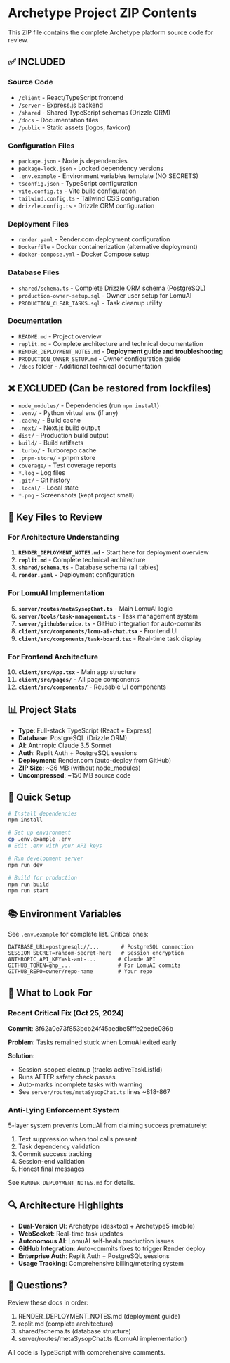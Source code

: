 # Archetype Project ZIP Contents

This ZIP file contains the complete Archetype platform source code for review.

## ✅ INCLUDED

### Source Code
- `/client` - React/TypeScript frontend
- `/server` - Express.js backend
- `/shared` - Shared TypeScript schemas (Drizzle ORM)
- `/docs` - Documentation files
- `/public` - Static assets (logos, favicon)

### Configuration Files
- `package.json` - Node.js dependencies
- `package-lock.json` - Locked dependency versions
- `.env.example` - Environment variables template (NO SECRETS)
- `tsconfig.json` - TypeScript configuration
- `vite.config.ts` - Vite build configuration
- `tailwind.config.ts` - Tailwind CSS configuration
- `drizzle.config.ts` - Drizzle ORM configuration

### Deployment Files
- `render.yaml` - Render.com deployment configuration
- `Dockerfile` - Docker containerization (alternative deployment)
- `docker-compose.yml` - Docker Compose setup

### Database Files
- `shared/schema.ts` - Complete Drizzle ORM schema (PostgreSQL)
- `production-owner-setup.sql` - Owner user setup for LomuAI
- `PRODUCTION_CLEAR_TASKS.sql` - Task cleanup utility

### Documentation
- `README.md` - Project overview
- `replit.md` - Complete architecture and technical documentation
- `RENDER_DEPLOYMENT_NOTES.md` - **Deployment guide and troubleshooting**
- `PRODUCTION_OWNER_SETUP.md` - Owner configuration guide
- `/docs` folder - Additional technical documentation

## ❌ EXCLUDED (Can be restored from lockfiles)
- `node_modules/` - Dependencies (run `npm install`)
- `.venv/` - Python virtual env (if any)
- `.cache/` - Build cache
- `.next/` - Next.js build output
- `dist/` - Production build output
- `build/` - Build artifacts
- `.turbo/` - Turborepo cache
- `.pnpm-store/` - pnpm store
- `coverage/` - Test coverage reports
- `*.log` - Log files
- `.git/` - Git history
- `.local/` - Local state
- `*.png` - Screenshots (kept project small)

## 🔑 Key Files to Review

### For Architecture Understanding
1. **`RENDER_DEPLOYMENT_NOTES.md`** - Start here for deployment overview
2. **`replit.md`** - Complete technical architecture
3. **`shared/schema.ts`** - Database schema (all tables)
4. **`render.yaml`** - Deployment configuration

### For LomuAI Implementation
5. **`server/routes/metaSysopChat.ts`** - Main LomuAI logic
6. **`server/tools/task-management.ts`** - Task management system
7. **`server/githubService.ts`** - GitHub integration for auto-commits
8. **`client/src/components/lomu-ai-chat.tsx`** - Frontend UI
9. **`client/src/components/task-board.tsx`** - Real-time task display

### For Frontend Architecture
10. **`client/src/App.tsx`** - Main app structure
11. **`client/src/pages/`** - All page components
12. **`client/src/components/`** - Reusable UI components

## 📊 Project Stats
- **Type**: Full-stack TypeScript (React + Express)
- **Database**: PostgreSQL (Drizzle ORM)
- **AI**: Anthropic Claude 3.5 Sonnet
- **Auth**: Replit Auth + PostgreSQL sessions
- **Deployment**: Render.com (auto-deploy from GitHub)
- **ZIP Size**: ~36 MB (without node_modules)
- **Uncompressed**: ~150 MB source code

## 🚀 Quick Setup

```bash
# Install dependencies
npm install

# Set up environment
cp .env.example .env
# Edit .env with your API keys

# Run development server
npm run dev

# Build for production
npm run build
npm run start
```

## 📚 Environment Variables

See `.env.example` for complete list. Critical ones:

```
DATABASE_URL=postgresql://...       # PostgreSQL connection
SESSION_SECRET=random-secret-here   # Session encryption
ANTHROPIC_API_KEY=sk-ant-...       # Claude API
GITHUB_TOKEN=ghp_...               # For LomuAI commits
GITHUB_REPO=owner/repo-name        # Your repo
```

## 🎯 What to Look For

### Recent Critical Fix (Oct 25, 2024)
**Commit**: 3f62a0e73f853bcb24f45aedbe5fffe2eede086b

**Problem**: Tasks remained stuck when LomuAI exited early

**Solution**: 
- Session-scoped cleanup (tracks activeTaskListId)
- Runs AFTER safety check passes
- Auto-marks incomplete tasks with warning
- See `server/routes/metaSysopChat.ts` lines ~818-867

### Anti-Lying Enforcement System
5-layer system prevents LomuAI from claiming success prematurely:
1. Text suppression when tool calls present
2. Task dependency validation  
3. Commit success tracking
4. Session-end validation
5. Honest final messages

See `RENDER_DEPLOYMENT_NOTES.md` for details.

## 🔍 Architecture Highlights

- **Dual-Version UI**: Archetype (desktop) + Archetype5 (mobile)
- **WebSocket**: Real-time task updates
- **Autonomous AI**: LomuAI self-heals production issues
- **GitHub Integration**: Auto-commits fixes to trigger Render deploy
- **Enterprise Auth**: Replit Auth + PostgreSQL sessions
- **Usage Tracking**: Comprehensive billing/metering system

## 📧 Questions?

Review these docs in order:
1. RENDER_DEPLOYMENT_NOTES.md (deployment guide)
2. replit.md (complete architecture)
3. shared/schema.ts (database structure)
4. server/routes/metaSysopChat.ts (LomuAI implementation)

All code is TypeScript with comprehensive comments.
